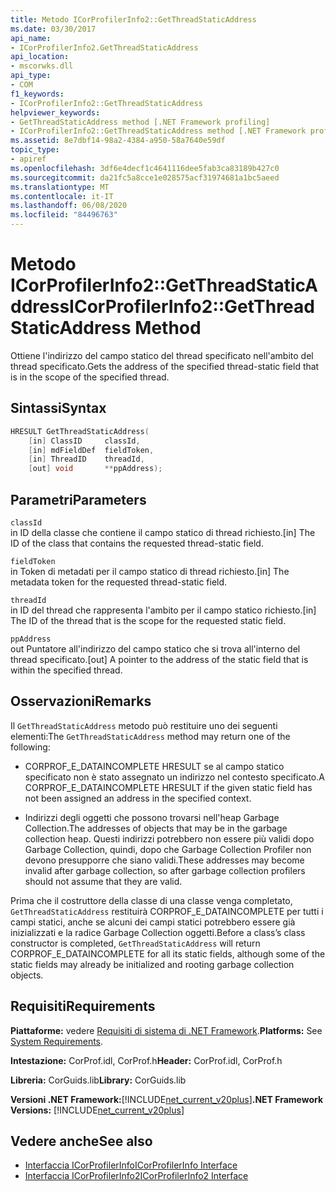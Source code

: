 ```yaml
---
title: Metodo ICorProfilerInfo2::GetThreadStaticAddress
ms.date: 03/30/2017
api_name:
- ICorProfilerInfo2.GetThreadStaticAddress
api_location:
- mscorwks.dll
api_type:
- COM
f1_keywords:
- ICorProfilerInfo2::GetThreadStaticAddress
helpviewer_keywords:
- GetThreadStaticAddress method [.NET Framework profiling]
- ICorProfilerInfo2::GetThreadStaticAddress method [.NET Framework profiling]
ms.assetid: 8e7dbf14-98a2-4384-a950-58a7640e59df
topic_type:
- apiref
ms.openlocfilehash: 3df6e4decf1c4641116dee5fab3ca83189b427c0
ms.sourcegitcommit: da21fc5a8cce1e028575acf31974681a1bc5aeed
ms.translationtype: MT
ms.contentlocale: it-IT
ms.lasthandoff: 06/08/2020
ms.locfileid: "84496763"
---
```

# <a name="icorprofilerinfo2getthreadstaticaddress-method"></a><span data-ttu-id="5f655-102">Metodo ICorProfilerInfo2::GetThreadStaticAddress</span><span class="sxs-lookup"><span data-stu-id="5f655-102">ICorProfilerInfo2::GetThreadStaticAddress Method</span></span>
<span data-ttu-id="5f655-103">Ottiene l'indirizzo del campo statico del thread specificato nell'ambito del thread specificato.</span><span class="sxs-lookup"><span data-stu-id="5f655-103">Gets the address of the specified thread-static field that is in the scope of the specified thread.</span></span>  
  
## <a name="syntax"></a><span data-ttu-id="5f655-104">Sintassi</span><span class="sxs-lookup"><span data-stu-id="5f655-104">Syntax</span></span>  
  
```cpp  
HRESULT GetThreadStaticAddress(  
    [in] ClassID     classId,  
    [in] mdFieldDef  fieldToken,  
    [in] ThreadID    threadId,  
    [out] void       **ppAddress);  
```  
  
## <a name="parameters"></a><span data-ttu-id="5f655-105">Parametri</span><span class="sxs-lookup"><span data-stu-id="5f655-105">Parameters</span></span>  
 `classId`  
 <span data-ttu-id="5f655-106">in ID della classe che contiene il campo statico di thread richiesto.</span><span class="sxs-lookup"><span data-stu-id="5f655-106">[in] The ID of the class that contains the requested thread-static field.</span></span>  
  
 `fieldToken`  
 <span data-ttu-id="5f655-107">in Token di metadati per il campo statico di thread richiesto.</span><span class="sxs-lookup"><span data-stu-id="5f655-107">[in] The metadata token for the requested thread-static field.</span></span>  
  
 `threadId`  
 <span data-ttu-id="5f655-108">in ID del thread che rappresenta l'ambito per il campo statico richiesto.</span><span class="sxs-lookup"><span data-stu-id="5f655-108">[in] The ID of the thread that is the scope for the requested static field.</span></span>  
  
 `ppAddress`  
 <span data-ttu-id="5f655-109">out Puntatore all'indirizzo del campo statico che si trova all'interno del thread specificato.</span><span class="sxs-lookup"><span data-stu-id="5f655-109">[out] A pointer to the address of the static field that is within the specified thread.</span></span>  
  
## <a name="remarks"></a><span data-ttu-id="5f655-110">Osservazioni</span><span class="sxs-lookup"><span data-stu-id="5f655-110">Remarks</span></span>  
 <span data-ttu-id="5f655-111">Il `GetThreadStaticAddress` metodo può restituire uno dei seguenti elementi:</span><span class="sxs-lookup"><span data-stu-id="5f655-111">The `GetThreadStaticAddress` method may return one of the following:</span></span>  
  
- <span data-ttu-id="5f655-112">CORPROF_E_DATAINCOMPLETE HRESULT se al campo statico specificato non è stato assegnato un indirizzo nel contesto specificato.</span><span class="sxs-lookup"><span data-stu-id="5f655-112">A CORPROF_E_DATAINCOMPLETE HRESULT if the given static field has not been assigned an address in the specified context.</span></span>  
  
- <span data-ttu-id="5f655-113">Indirizzi degli oggetti che possono trovarsi nell'heap Garbage Collection.</span><span class="sxs-lookup"><span data-stu-id="5f655-113">The addresses of objects that may be in the garbage collection heap.</span></span> <span data-ttu-id="5f655-114">Questi indirizzi potrebbero non essere più validi dopo Garbage Collection, quindi, dopo che Garbage Collection Profiler non devono presupporre che siano validi.</span><span class="sxs-lookup"><span data-stu-id="5f655-114">These addresses may become invalid after garbage collection, so after garbage collection profilers should not assume that they are valid.</span></span>  
  
 <span data-ttu-id="5f655-115">Prima che il costruttore della classe di una classe venga completato, `GetThreadStaticAddress` restituirà CORPROF_E_DATAINCOMPLETE per tutti i campi statici, anche se alcuni dei campi statici potrebbero essere già inizializzati e la radice Garbage Collection oggetti.</span><span class="sxs-lookup"><span data-stu-id="5f655-115">Before a class’s class constructor is completed, `GetThreadStaticAddress` will return CORPROF_E_DATAINCOMPLETE for all its static fields, although some of the static fields may already be initialized and rooting garbage collection objects.</span></span>  
  
## <a name="requirements"></a><span data-ttu-id="5f655-116">Requisiti</span><span class="sxs-lookup"><span data-stu-id="5f655-116">Requirements</span></span>  
 <span data-ttu-id="5f655-117">**Piattaforme:** vedere [Requisiti di sistema di .NET Framework](../../get-started/system-requirements.md).</span><span class="sxs-lookup"><span data-stu-id="5f655-117">**Platforms:** See [System Requirements](../../get-started/system-requirements.md).</span></span>  
  
 <span data-ttu-id="5f655-118">**Intestazione:** CorProf.idl, CorProf.h</span><span class="sxs-lookup"><span data-stu-id="5f655-118">**Header:** CorProf.idl, CorProf.h</span></span>  
  
 <span data-ttu-id="5f655-119">**Libreria:** CorGuids.lib</span><span class="sxs-lookup"><span data-stu-id="5f655-119">**Library:** CorGuids.lib</span></span>  
  
 <span data-ttu-id="5f655-120">**Versioni .NET Framework:**[!INCLUDE[net_current_v20plus](../../../../includes/net-current-v20plus-md.md)]</span><span class="sxs-lookup"><span data-stu-id="5f655-120">**.NET Framework Versions:** [!INCLUDE[net_current_v20plus](../../../../includes/net-current-v20plus-md.md)]</span></span>  
  
## <a name="see-also"></a><span data-ttu-id="5f655-121">Vedere anche</span><span class="sxs-lookup"><span data-stu-id="5f655-121">See also</span></span>

- [<span data-ttu-id="5f655-122">Interfaccia ICorProfilerInfo</span><span class="sxs-lookup"><span data-stu-id="5f655-122">ICorProfilerInfo Interface</span></span>](icorprofilerinfo-interface.md)
- [<span data-ttu-id="5f655-123">Interfaccia ICorProfilerInfo2</span><span class="sxs-lookup"><span data-stu-id="5f655-123">ICorProfilerInfo2 Interface</span></span>](icorprofilerinfo2-interface.md)
